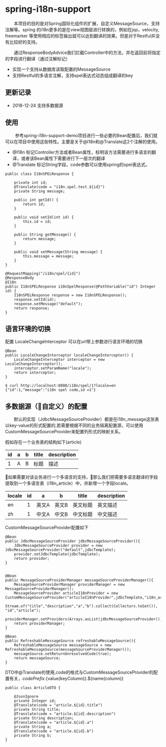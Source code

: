 # spring-i18n-support
&emsp;&emsp;本项目的目的是对Spring国际化组件的扩展，自定义MessageSource，支持注解等。spring 的i18n更多的是在view视图层进行转换的，例如在jsp，velocity, freemarker 等使用相应的标签输出就可以达到翻译的效果。但是对于Restful并没有比较好的支持。

&emsp;&emsp;通过ResponseBodyAdvice我们拦截Controller中的方法，并在返回前将指定的字段进行翻译（通过注解标记）

- 实现一个支持从数据库读取配置的MessageSource
- 支持Restful的多语言注解，支持spel表达式动态组成翻译的key

## 更新记录

- 2018-12-24 支持多数据源

## 使用
&emsp;&emsp; 参考spring-i18n-support-demo项目进行一些必要的Bean配置后，我们就可以在项目中使用这些特性。主要是关于@I18n和@Translate这2个注解的使用。

- @I18n 标记Controller方法或者Bean属性，标明该方法需要进行多语言的翻译，或者该Bean属性下需要进行下一层次的翻译
- @Translate 标记String字段，code参数可以使用spring的spel表达式。
```
public class I18nSPELResponse {

	private int id;
	@Translate(code = "i18n.spel.test.${id}")
	private String message;

	public int getId() {
		return id;
	}

	public void setId(int id) {
		this.id = id;
	}

	public String getMessage() {
		return message;
	}

	public void setMessage(String message) {
		this.message = message;
	}
}

```

```
@RequestMapping("/i18n/spel/{id}")  
@ResponseBody
@I18n
public I18nSPELResponse i18nSpelResponse(@PathVariable("id") Integer id) {
	I18nSPELResponse response = new I18nSPELResponse();
	response.setId(id);
	response.setMessage("default");
	return response;
}

```
## 语言环境的切换
配置 LocaleChangeInterceptor 可以在url带上参数进行语言环境的切换
```
@Bean
public LocaleChangeInterceptor localeChangeInterceptor() {
	LocaleChangeInterceptor interceptor = new LocaleChangeInterceptor();
	interceptor.setParamName("locale");
	return interceptor;
}
```
```
$ curl http://localhost:8080/i18n/spel/1?locale=en
{"id":1,"message":"i18n spel code,id =1"}
```

## 多数据源（自定义）的配置
&emsp;&emsp;默认的实现（JdbcMessageSourceProvider）都是在i18n_message这张表以key-value的形式配置的,若需要根据不同的业务隔离配置源，可以使用CustomMessageSourceProvider来配置列形式的映射关系。

假如存在一个业务表的结构如下(article)

| id | a     | b     | title    | description |
| -- | ----- | ----- | -------- | ----------- |
| 1  | A | B | 标题 | 描述 |

如果需要对该业务进行一个多语言的支持，那么我们把需要多语言翻译的字段提取到一个多语言表（i18n_article）中，并新增一个字段locale。

| locale | id | a     | b     | title    | description |
| ------ | -- | ----- | ----- | -------- | ----------- |
| en     | 1  | 英文A | 英文B | 英文标题 | 英文描述 |
| zh     | 1  | 中文A | 中文B | 中文标题 | 中文描述 |

CustomMessageSourceProvider配置如下

```
@Bean
public JdbcMessageSourceProvider jdbcMessageSourceProvider(){
	JdbcMessageSourceProvider provider = new JdbcMessageSourceProvider("default",jdbcTemplate);
	provider.setJdbcTemplate(jdbcTemplate);
	return provider;
}


@Bean
public MessageSourceProviderManager messageSourceProviderManager(){
	MessageSourceProviderManager providerManager = new MessageSourceProviderManager();
	MessageSourceProvider articleI18nProvider = new CustomMessageSourceProvider("articleI18nProvider",jdbcTemplate,"i18n_article",
			Stream.of("title","description","a","b").collect(Collectors.toSet()), "id","article");
	providerManager.setProviders(Arrays.asList(jdbcMessageSourceProvider(),articleI18nProvider));
	return providerManager;
}

@Bean
public RefreshableMessageSource refreshableMessageSource(){
	RefreshableMessageSource messageSource = new RefreshableMessageSource(messageSourceProviderManager());
	messageSource.setReturnUnresolvedCode(true);
	return messageSource;
}
```
DTO中@Translate的使用,code的格式与CustomMessageSourceProvider的配置有关，${codePrefix}.${value(keyColumn)}.${name(column)}
```
public class ArticleDTO {

	@JsonIgnore
	private Integer id;
	@Translate(code = "article.${id}.title")
	private String title;
	@Translate(code = "article.${id}.description")
	private String description;
	@Translate(code = "article.${id}.a")
	private String a;
	@Translate(code = "article.${id}.b")
	private String b;
}
```

